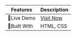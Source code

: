 | Features  | Description   |
| --------  | -----------   |
| 🏀Live Demo    | [Visit Now](https://kamrulhasanPro.github.io/New-Year-Offer-2024/) |
| 📙Built With   | HTML, CSS     |
